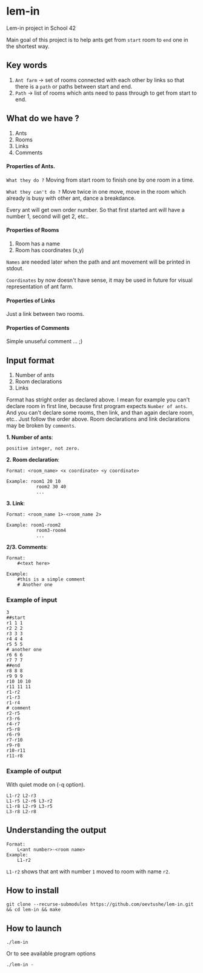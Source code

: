 # lem-in
Lem-in project in School 42

Main goal of this project is to help ants get from `start` room to `end` one in the shortest way.

## Key words
  1. `Ant farm` -> set of rooms connected with each other by links so that
                 there is a `path` or paths between start and end.
  2. `Path` -> list of rooms which ants need to pass through to get
             from start to end.
## What do we have ?
  1. Ants
  2. Rooms
  3. Links
  4. Comments

#### Properties of **Ants**.
`What they do ?` Moving from start room to finish one by one room in a time.

`What they can't do ?` Move twice in one move, move in the room which already is busy
with other ant, dance a breakdance.

Every ant will get own order number. So that first started ant will have a number 1,
second will get 2, etc..

#### Properties of **Rooms**
 1. Room has a name
 2. Room has coordinates (x,y)
 
`Names` are needed later when the path and ant movement
will be printed in stdout.

`Coordinates` by now doesn't have sense, it may be used
in future for visual representation of ant farm.

#### Properties of **Links**
Just a link between two rooms.

#### Properties of **Comments**
Simple unuseful comment ... ;)

## Input format

  1. Number of ants
  2. Room declarations
  3. Links

Format has stright order as declared above. I mean for example you can't
declare room in first line, because first program expects `Number of ants`. And you can't
declare some rooms, then link, and than again declare room, etc.. Just follow the order above.
Room declarations and link declarations may be broken by `comments`.

**1. Number of ants**: 

    positive integer, not zero.

**2. Room declaration**:

    Format: <room_name> <x coordinate> <y coordinate>
    
    Example: room1 20 10
               room2 30 40
               ...
**3. Link**:

    Format: <room_name 1>-<room_name 2>
    
    Example: room1-room2
               room3-room4
               ...

**2/3. Comments**:

    Format:
        #<text here>
        
    Example:
        #this is a simple comment
        # Another one
        
### Example of input
```
3
##start
r1 1 1
r2 2 2
r3 3 3
r4 4 4
r5 5 5
# another one
r6 6 6
r7 7 7
##end
r8 8 8
r9 9 9
r10 10 10
r11 11 11
r1-r2
r1-r3
r1-r4
# comment
r2-r5
r3-r6
r4-r7
r5-r8
r6-r9
r7-r10
r9-r8
r10-r11
r11-r8
```

### Example of output
With quiet mode on (-q option).
```
L1-r2 L2-r3
L1-r5 L2-r6 L3-r2
L1-r8 L2-r9 L3-r5
L3-r8 L2-r8
```

## Understanding the output

    Format:
        L<ant number>-<room name>
    Example:
        L1-r2
        
`L1-r2` shows that ant with number `1` moved to room with name `r2`.

## How to install
```
git clone --recurse-submodules https://github.com/oevtushe/lem-in.git && cd lem-in && make
```

## How to launch
```
./lem-in
```
Or to see available program options
```
./lem-in -
```
